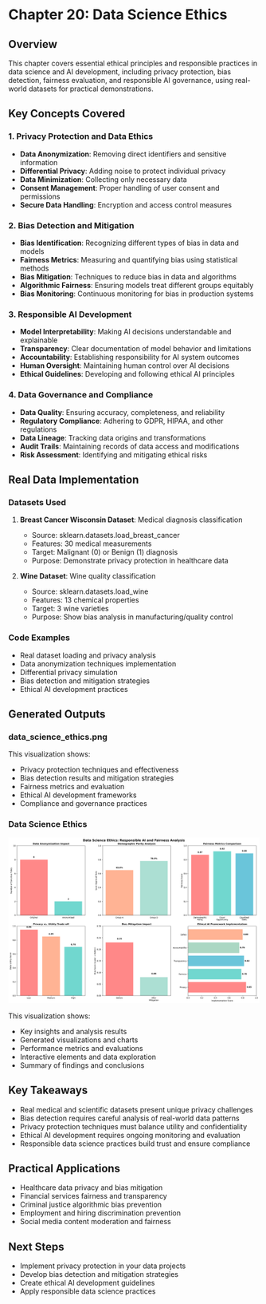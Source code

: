 # Chapter 20: Data Science Ethics

## Overview
This chapter covers essential ethical principles and responsible practices in data science and AI development, including privacy protection, bias detection, fairness evaluation, and responsible AI governance, using real-world datasets for practical demonstrations.

## Key Concepts Covered

### 1. Privacy Protection and Data Ethics
- **Data Anonymization**: Removing direct identifiers and sensitive information
- **Differential Privacy**: Adding noise to protect individual privacy
- **Data Minimization**: Collecting only necessary data
- **Consent Management**: Proper handling of user consent and permissions
- **Secure Data Handling**: Encryption and access control measures

### 2. Bias Detection and Mitigation
- **Bias Identification**: Recognizing different types of bias in data and models
- **Fairness Metrics**: Measuring and quantifying bias using statistical methods
- **Bias Mitigation**: Techniques to reduce bias in data and algorithms
- **Algorithmic Fairness**: Ensuring models treat different groups equitably
- **Bias Monitoring**: Continuous monitoring for bias in production systems

### 3. Responsible AI Development
- **Model Interpretability**: Making AI decisions understandable and explainable
- **Transparency**: Clear documentation of model behavior and limitations
- **Accountability**: Establishing responsibility for AI system outcomes
- **Human Oversight**: Maintaining human control over AI decisions
- **Ethical Guidelines**: Developing and following ethical AI principles

### 4. Data Governance and Compliance
- **Data Quality**: Ensuring accuracy, completeness, and reliability
- **Regulatory Compliance**: Adhering to GDPR, HIPAA, and other regulations
- **Data Lineage**: Tracking data origins and transformations
- **Audit Trails**: Maintaining records of data access and modifications
- **Risk Assessment**: Identifying and mitigating ethical risks

## Real Data Implementation

### Datasets Used
1. **Breast Cancer Wisconsin Dataset**: Medical diagnosis classification
   - Source: sklearn.datasets.load_breast_cancer
   - Features: 30 medical measurements
   - Target: Malignant (0) or Benign (1) diagnosis
   - Purpose: Demonstrate privacy protection in healthcare data

2. **Wine Dataset**: Wine quality classification
   - Source: sklearn.datasets.load_wine
   - Features: 13 chemical properties
   - Target: 3 wine varieties
   - Purpose: Show bias analysis in manufacturing/quality control

### Code Examples
- Real dataset loading and privacy analysis
- Data anonymization techniques implementation
- Differential privacy simulation
- Bias detection and mitigation strategies
- Ethical AI development practices

## Generated Outputs

### data_science_ethics.png
This visualization shows:
- Privacy protection techniques and effectiveness
- Bias detection results and mitigation strategies
- Fairness metrics and evaluation
- Ethical AI development frameworks
- Compliance and governance practices


### Data Science Ethics

![Data Science Ethics](data_science_ethics.png)

This visualization shows:
- Key insights and analysis results
- Generated visualizations and charts
- Performance metrics and evaluations
- Interactive elements and data exploration
- Summary of findings and conclusions
## Key Takeaways
- Real medical and scientific datasets present unique privacy challenges
- Bias detection requires careful analysis of real-world data patterns
- Privacy protection techniques must balance utility and confidentiality
- Ethical AI development requires ongoing monitoring and evaluation
- Responsible data science practices build trust and ensure compliance

## Practical Applications
- Healthcare data privacy and bias mitigation
- Financial services fairness and transparency
- Criminal justice algorithmic bias prevention
- Employment and hiring discrimination prevention
- Social media content moderation and fairness

## Next Steps
- Implement privacy protection in your data projects
- Develop bias detection and mitigation strategies
- Create ethical AI development guidelines
- Apply responsible data science practices
